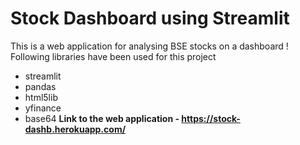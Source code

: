 # Stock Dashboard using Streamlit
This is a web application for analysing BSE stocks on a dashboard !
Following libraries have been used for this project 
- streamlit
- pandas
- html5lib
- yfinance
-  base64
**Link to the web application - https://stock-dashb.herokuapp.com/** 

